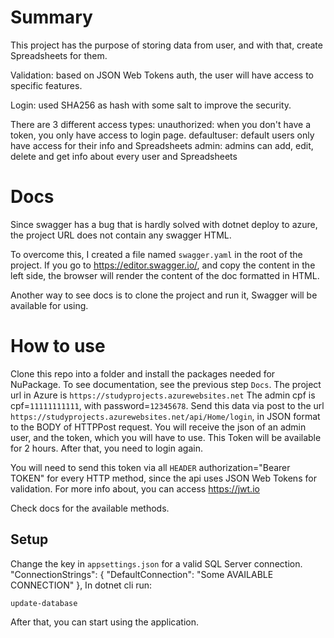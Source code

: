 # Summary
This project has the purpose of storing data from user, and with that, create Spreadsheets for them.

Validation: based on JSON Web Tokens auth, the user will have access to specific features.

Login: used SHA256 as hash with some salt to improve the security.

There are 3 different access types:
unauthorized: when you don't have a token, you only have access to login page.
defaultuser: default users only have access for their info and Spreadsheets
admin: admins can add, edit, delete and get info about every user and Spreadsheets
# Docs
Since swagger has a bug that is hardly solved with dotnet deploy to azure, the project URL does not contain any swagger HTML.

To overcome this, I created a file named `swagger.yaml` in the root of the project. If you go to https://editor.swagger.io/, and copy the content in the left side, the browser will render the content of the doc formatted in HTML.

Another way to see docs is to clone the project and run it, Swagger will be available for using.
# How to use
Clone this repo into a folder and install the packages needed for NuPackage.
To see documentation, see the previous step `Docs`.
The project url in Azure is `https://studyprojects.azurewebsites.net`
The admin cpf is cpf=`11111111111`, with password=`12345678`.
Send this data via post to the url `https://studyprojects.azurewebsites.net/api/Home/login`, in JSON format to the BODY of HTTPPost request. You will receive the json of an admin user, and the token, which you will have to use. This Token will be available for 2 hours. After that, you need to login again.

You will need to send this token via all `HEADER` authorization="Bearer TOKEN" for every HTTP method, since the api uses JSON Web Tokens for validation.
For more info about, you can access https://jwt.io

Check docs for the available methods.

## Setup
Change the key in `appsettings.json` for a valid SQL Server connection.
  "ConnectionStrings": {
    "DefaultConnection": "Some AVAILABLE CONNECTION"
  },
In dotnet cli run:
```
update-database
```
After that, you can start using the application.

